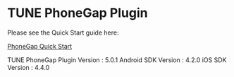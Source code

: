 # TUNE PhoneGap Plugin

Please see the Quick Start guide here:

[PhoneGap Quick Start](https://developers.tune.com/sdk/phonegap-quick-start/)

TUNE PhoneGap Plugin Version : 5.0.1
Android SDK Version         : 4.2.0
iOS SDK Version             : 4.4.0
